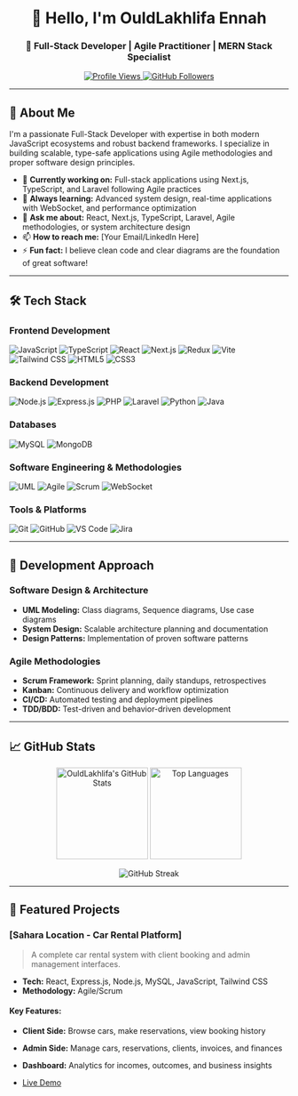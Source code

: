<h1 align="center">👋 Hello, I'm OuldLakhlifa Ennah</h1>
<h3 align="center">🚀 Full-Stack Developer | Agile Practitioner | MERN Stack Specialist</h3>

<p align="center">
  <a href="https://github.com/ennah123/ennah123">
    <img src="https://komarev.com/ghpvc/?username=ennah123&label=Profile%20views&color=0e75b6&style=flat" alt="Profile Views" />
  </a>
  <a href="https://github.com/ennah123?tab=followers">
    <img src="https://img.shields.io/github/followers/ennah123?label=Followers&style=social" alt="GitHub Followers">
  </a>
</p>

---

## 📖 About Me

I'm a passionate Full-Stack Developer with expertise in both modern JavaScript ecosystems and robust backend frameworks. I specialize in building scalable, type-safe applications using Agile methodologies and proper software design principles.

- 🔭 **Currently working on:** Full-stack applications using Next.js, TypeScript, and Laravel following Agile practices
- 🌱 **Always learning:** Advanced system design, real-time applications with WebSocket, and performance optimization
- 💬 **Ask me about:** React, Next.js, TypeScript, Laravel, Agile methodologies, or system architecture design
- 📫 **How to reach me:** [Your Email/LinkedIn Here]
- ⚡ **Fun fact:** I believe clean code and clear diagrams are the foundation of great software!

---

## 🛠️ Tech Stack

### **Frontend Development**
![JavaScript](https://img.shields.io/badge/JavaScript-F7DF1E?style=for-the-badge&logo=javascript&logoColor=black)
![TypeScript](https://img.shields.io/badge/TypeScript-3178C6?style=for-the-badge&logo=typescript&logoColor=white)
![React](https://img.shields.io/badge/React-20232A?style=for-the-badge&logo=react&logoColor=61DAFB)
![Next.js](https://img.shields.io/badge/Next.js-000000?style=for-the-badge&logo=next.js&logoColor=white)
![Redux](https://img.shields.io/badge/Redux-764ABC?style=for-the-badge&logo=redux&logoColor=white)
![Vite](https://img.shields.io/badge/Vite-646CFF?style=for-the-badge&logo=vite&logoColor=white)
![Tailwind CSS](https://img.shields.io/badge/Tailwind_CSS-38B2AC?style=for-the-badge&logo=tailwind-css&logoColor=white)
![HTML5](https://img.shields.io/badge/HTML5-E34F26?style=for-the-badge&logo=html5&logoColor=white)
![CSS3](https://img.shields.io/badge/CSS3-1572B6?style=for-the-badge&logo=css3&logoColor=white)

### **Backend Development**
![Node.js](https://img.shields.io/badge/Node.js-339933?style=for-the-badge&logo=nodedotjs&logoColor=white)
![Express.js](https://img.shields.io/badge/Express.js-000000?style=for-the-badge&logo=express&logoColor=white)
![PHP](https://img.shields.io/badge/PHP-777BB4?style=for-the-badge&logo=php&logoColor=white)
![Laravel](https://img.shields.io/badge/Laravel-FF2D20?style=for-the-badge&logo=laravel&logoColor=white)
![Python](https://img.shields.io/badge/Python-3776AB?style=for-the-badge&logo=python&logoColor=white)
![Java](https://img.shields.io/badge/Java-ED8B00?style=for-the-badge&logo=openjdk&logoColor=white)

### **Databases**
![MySQL](https://img.shields.io/badge/MySQL-4479A1?style=for-the-badge&logo=mysql&logoColor=white)
![MongoDB](https://img.shields.io/badge/MongoDB-47A248?style=for-the-badge&logo=mongodb&logoColor=white)

### **Software Engineering & Methodologies**
![UML](https://img.shields.io/badge/UML-000000?style=for-the-badge&logo=diagramsdotnet&logoColor=white)
![Agile](https://img.shields.io/badge/Agile-009688?style=for-the-badge&logo=agile&logoColor=white)
![Scrum](https://img.shields.io/badge/Scrum-6DB33F?style=for-the-badge&logo=scrum&logoColor=white)
![WebSocket](https://img.shields.io/badge/WebSocket-010101?style=for-the-badge&logo=websocket&logoColor=white)

### **Tools & Platforms**
![Git](https://img.shields.io/badge/Git-F05032?style=for-the-badge&logo=git&logoColor=white)
![GitHub](https://img.shields.io/badge/GitHub-181717?style=for-the-badge&logo=github&logoColor=white)
![VS Code](https://img.shields.io/badge/VS_Code-007ACC?style=for-the-badge&logo=visual-studio-code&logoColor=white)
![Jira](https://img.shields.io/badge/Jira-0052CC?style=for-the-badge&logo=jira&logoColor=white)

---

## 🎯 Development Approach

### **Software Design & Architecture**
- **UML Modeling:** Class diagrams, Sequence diagrams, Use case diagrams
- **System Design:** Scalable architecture planning and documentation
- **Design Patterns:** Implementation of proven software patterns

### **Agile Methodologies**
- **Scrum Framework:** Sprint planning, daily standups, retrospectives
- **Kanban:** Continuous delivery and workflow optimization
- **CI/CD:** Automated testing and deployment pipelines
- **TDD/BDD:** Test-driven and behavior-driven development

---

## 📈 GitHub Stats

<p align="center">
  <img src="https://github-readme-stats.vercel.app/api?username=ennah123&show_icons=true&theme=radical&hide_border=true" alt="OuldLakhlifa's GitHub Stats" height="165" />
  <img src="https://github-readme-stats.vercel.app/api/top-langs/?username=ennah123&layout=compact&theme=radical&hide_border=true" alt="Top Languages" height="165" />
</p>

<p align="center">
  <img src="https://github-readme-streak-stats.herokuapp.com/?user=ennah123&theme=radical&hide_border=true" alt="GitHub Streak" />
</p>

---
## 🚀 Featured Projects

### **[Sahara Location - Car Rental Platform]**
> A complete car rental system with client booking and admin management interfaces.
* **Tech:** React, Express.js, Node.js, MySQL, JavaScript, Tailwind CSS
* **Methodology:** Agile/Scrum

#### **Key Features:**
* **Client Side:** Browse cars, make reservations, view booking history
* **Admin Side:** Manage cars, reservations, clients, invoices, and finances
* **Dashboard:** Analytics for incomes, outcomes, and business insights

* [Live Demo](https://saharalocation.vercel.app) 
